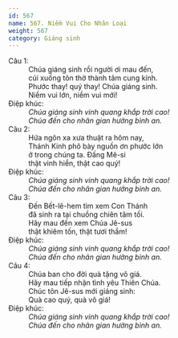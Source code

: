 ```yaml
---
id: 567
name: 567. Niềm Vui Cho Nhân Loại
weight: 567
category: Giáng sinh
---
```

<dl><dt>Câu 1:</dt><dd data-verse="1">Chúa giáng sinh rồi người ơi mau đến, <br/>cúi xuống tôn thờ thành tâm cung kính. <br/>Phước thay! quý thay! Chúa giáng sinh. <br/>Niềm vui lớn, niềm vui mới! </dd><dt>Điệp khúc:</dt><dd data-chorus="1"><em>Chúa giáng sinh vinh quang khắp trời cao! <br/>Chúa đến cho nhân gian hưởng bình an. </em></dd><dt>Câu 2:</dt><dd data-verse="2">Hứa ngôn xa xưa thuật ra hôm nay, <br/>Thánh Kinh phô bày nguồn ơn phước lớn <br/>ở trong chúng ta. Đấng Mê-si <br/>thật vinh hiển, thật cao quý! </dd><dt>Điệp khúc:</dt><dd data-chorus="1"><em>Chúa giáng sinh vinh quang khắp trời cao! <br/>Chúa đến cho nhân gian hưởng bình an. </em></dd><dt>Câu 3:</dt><dd data-verse="3">Đến Bết-lê-hem tìm xem Con Thánh <br/>đã sinh ra tại chuồng chiên tăm tối. <br/>Hãy mau đến xem Chúa Jê-sus <br/>thật khiêm tốn, thật tươi thắm! </dd><dt>Điệp khúc:</dt><dd data-chorus="1"><em>Chúa giáng sinh vinh quang khắp trời cao! <br/>Chúa đến cho nhân gian hưởng bình an. </em></dd><dt>Câu 4:</dt><dd data-verse="4">Chúa ban cho đời quà tặng vô giá. <br/>Hãy mau tiếp nhận tình yêu Thiên Chúa. <br/>Chúc tôn Jê-sus mới giáng sinh: <br/>Quà cao quý, quà vô giá! </dd><dt>Điệp khúc:</dt><dd data-chorus="1"><em>Chúa giáng sinh vinh quang khắp trời cao! <br/>Chúa đến cho nhân gian hưởng bình an. </em></dd></dl>
